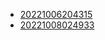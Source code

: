 - [20221006204315](/zet/20221006204315/README.md)
- [20221008024933](/zet/20221008024933/README.md)

